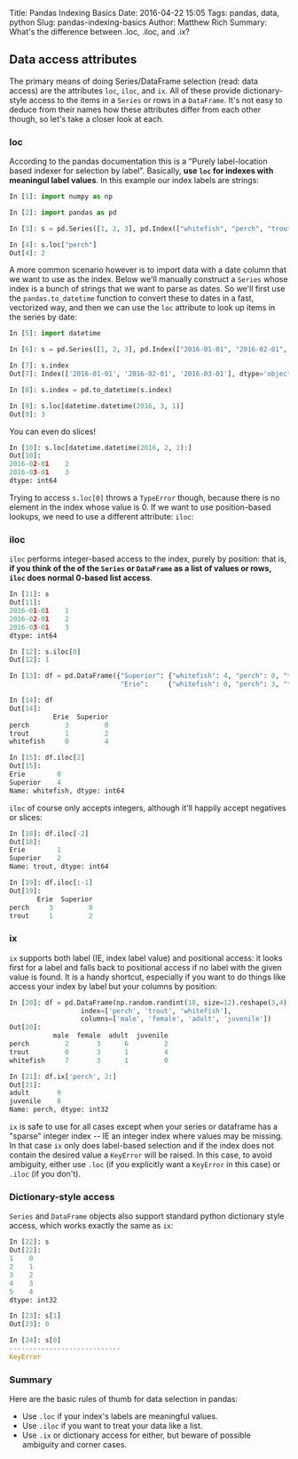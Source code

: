 Title: Pandas Indexing Basics 
Date: 2016-04-22 15:05
Tags: pandas, data, python
Slug: pandas-indexing-basics
Author: Matthew Rich
Summary: What's the difference between .loc, .iloc, and .ix?

## Data access attributes
The primary means of doing Series/DataFrame selection (read: data access) are
the attributes `loc`, `iloc`, and `ix`. All of these provide dictionary-style
access to the items in a `Series` or rows in a `DataFrame`. It's not easy to
deduce from their names how these attributes differ from each other though, so
let's take a closer look at each.

### loc
According to the pandas documentation this is a "Purely label-location based
indexer for selection by label". Basically, **use `loc` for indexes with
meaningul label values**. In this example our index labels are strings:
```python
In [1]: import numpy as np

In [2]: import pandas as pd

In [3]: s = pd.Series([1, 2, 3], pd.Index(["whitefish", "perch", "trout"]))

In [4]: s.loc["perch"]
Out[4]: 2
```
A more common scenario however is to import data with a date column that we want
to use as the index. Below we'll manually construct a `Series` whose index is a
bunch of strings that we want to parse as dates. So we'll first use the
`pandas.to_datetime` function to convert these to dates in a fast, vectorized
way, and then we can use the `loc` attribute to look up items in the series by
date:
```python
In [5]: import datetime

In [6]: s = pd.Series([1, 2, 3], pd.Index(["2016-01-01", "2016-02-01", "2016-03-01"]))

In [7]: s.index
Out[7]: Index(['2016-01-01', '2016-02-01', '2016-03-01'], dtype='object')

In [8]: s.index = pd.to_datetime(s.index)

In [9]: s.loc[datetime.datetime(2016, 3, 1)]
Out[9]: 3
```
You can even do slices!
```python
In [10]: s.loc[datetime.datetime(2016, 2, 1):]
Out[10]: 
2016-02-01    2
2016-03-01    3
dtype: int64
```
Trying to access `s.loc[0]` throws a `TypeError` though, because there is no
element in the index whose value is 0. If we want to use position-based lookups,
we need to use a different attribute: `iloc`:

### iloc
`iloc` performs integer-based access to the index, purely by position: that is,
**if you think of the of the `Series` or `DataFrame` as a list of values or
rows, `iloc` does normal 0-based list access**.
```python
In [11]: s
Out[11]:
2016-01-01    1
2016-02-01    2
2016-03-01    3
dtype: int64

In [12]: s.iloc[0]
Out[12]: 1

In [13]: df = pd.DataFrame({"Superior": {"whitefish": 4, "perch": 0, "trout": 2},
                            "Erie":     {"whitefish": 0, "perch": 3, "trout": 1}})

In [14]: df
Out[14]:
           Erie  Superior
perch         3         0
trout         1         2
whitefish     0         4

In [15]: df.iloc[2]
Out[15]:
Erie        0
Superior    4
Name: whitefish, dtype: int64
```
`iloc` of course only accepts integers, although it'll happily accept negatives or slices:
```python
In [18]: df.iloc[-2]
Out[18]:
Erie        1
Superior    2
Name: trout, dtype: int64

In [19]: df.iloc[:-1]
Out[19]:
       Erie  Superior
perch     3         0
trout     1         2
``` 

### ix
`ix` supports both label (IE, index label value) and positional access: it looks
first for a label and falls back to positional access if no label with the given
value is found. It is a handy shortcut, especially if you want to do things like
access your index by label but your columns by position:
```python
In [20]: df = pd.DataFrame(np.random.randint(10, size=12).reshape(3,4),
                  index=['perch', 'trout', 'whitefish'],
                  columns=['male', 'female', 'adult', 'juvenile'])
Out[20]:
           male  female  adult  juvenile
perch         2       3      6         2
trout         0       3      1         4
whitefish     7       3      1         0

In [21]: df.ix['perch', 2:]
Out[21]:
adult       9
juvenile    8
Name: perch, dtype: int32
```
`ix` is safe to use for all cases except when your series or dataframe has a
"sparse" integer index -- IE an integer index where values may be missing. In
that case `ix` only does label-based selection and if the index does not contain
the desired value a `KeyError` will be raised. In this case, to avoid ambiguity,
either use `.loc` (if you explicitly want a `KeyError` in this case) or
`.iloc` (if you don't).

### Dictionary-style access
`Series` and `DataFrame` objects also support standard python dictionary style
access, which works exactly the same as `ix`:
```python
In [22]: s
Out[22]:
1    0
2    1
3    2
4    3
5    4
dtype: int32

In [23]: s[1]
Out[23]: 0

In [24]: s[0]
----------------------------
KeyError
```

### Summary

Here are the basic rules of thumb for data selection in pandas:

  - Use `.loc` if your index's labels are meaningful values.
  - Use `.iloc` if you want to treat your data like a list.
  - Use `.ix` or dictionary access for either, but beware of possible ambiguity
    and corner cases.